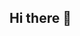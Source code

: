 ## Hi there 👋

<!--
**czamoracarreon/czamoracarreon** is a ✨ _special_ ✨ repository because its `README.md` (this file) appears on your GitHub profile.

Here are some ideas to get you started:

<li> <b>🔭 I’m currently working as a graphic freelance designer</li>
- 🌱 I’m currently learning coding at TecnolochicasPro bootcamp...
- 💬 Ask me about my pets Blue and Florence
- 📫 How to reach me: ...
- 😄 Pronouns: She/ Her
- ⚡ Fun fact: I'm into portrait photography
-->
